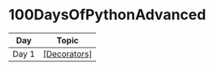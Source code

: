 # 100DaysOfPythonAdvanced


| Day | Topic |
| --- | ----- |
| Day 1 | [[Decorators]]([url](https://colab.research.google.com/drive/1Bcemnn7S_tXSDDptFvAWKfH9VTre6tLh?usp=sharing))
